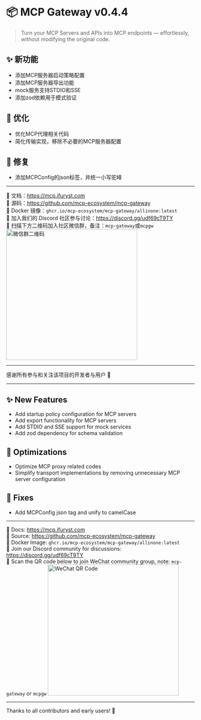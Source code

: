 # 📦 MCP Gateway v0.4.4

> Turn your MCP Servers and APIs into MCP endpoints — effortlessly, without modifying the original code.

## ✨ 新功能

- 添加MCP服务器启动策略配置
- 添加MCP服务器导出功能
- mock服务支持STDIO和SSE
- 添加zod依赖用于模式验证

## 🔧 优化

- 优化MCP代理相关代码
- 简化传输实现，移除不必要的MCP服务器配置

## 🐛 修复

- 添加MCPConfig的json标签，并统一小写驼峰

---

📘 文档：https://mcp.ifuryst.com  
🐙 源码：https://github.com/mcp-ecosystem/mcp-gateway  
🐳 Docker 镜像：`ghcr.io/mcp-ecosystem/mcp-gateway/allinone:latest`  
💬 加入我们的 Discord 社区参与讨论：https://discord.gg/udf69cT9TY  
🔗 扫描下方二维码加入社区微信群，备注：`mcp-gateway`或`mcpgw`
<img src="https://github.com/mcp-ecosystem/mcp-gateway/blob/main/web/public/wechat-qrcode.png" alt="微信群二维码" width="350" height="350" />

---

感谢所有参与和关注该项目的开发者与用户 💖

---

## ✨ New Features

- Add startup policy configuration for MCP servers
- Add export functionality for MCP servers
- Add STDIO and SSE support for mock services
- Add zod dependency for schema validation

## 🔧 Optimizations

- Optimize MCP proxy related codes
- Simplify transport implementations by removing unnecessary MCP server configuration

## 🐛 Fixes

- Add MCPConfig json tag and unify to camelCase

---

📘 Docs: https://mcp.ifuryst.com  
🐙 Source: https://github.com/mcp-ecosystem/mcp-gateway  
🐳 Docker Image: `ghcr.io/mcp-ecosystem/mcp-gateway/allinone:latest`  
💬 Join our Discord community for discussions: https://discord.gg/udf69cT9TY  
🔗 Scan the QR code below to join WeChat community group, note: `mcp-gateway` or `mcpgw`
<img src="https://github.com/mcp-ecosystem/mcp-gateway/blob/main/web/public/wechat-qrcode.png" alt="WeChat QR Code" width="350" height="350" />

---

Thanks to all contributors and early users! 💖 